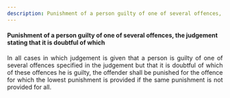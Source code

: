 ```yaml
---
description: Punishment of a person guilty of one of several offences, the judgement stating that it is doubtful of which
---
```


#### Punishment of a person guilty of one of several offences, the judgement stating that it is doubtful of which
<div style="text-align: justify">

In all cases in which judgement is given that a person is guilty of one of several offences specified in the judgement but that it is doubtful of which of these offences he is guilty, the offender shall be punished for the offence for which the lowest punishment is provided if the same punishment is not provided for all.

</div>
